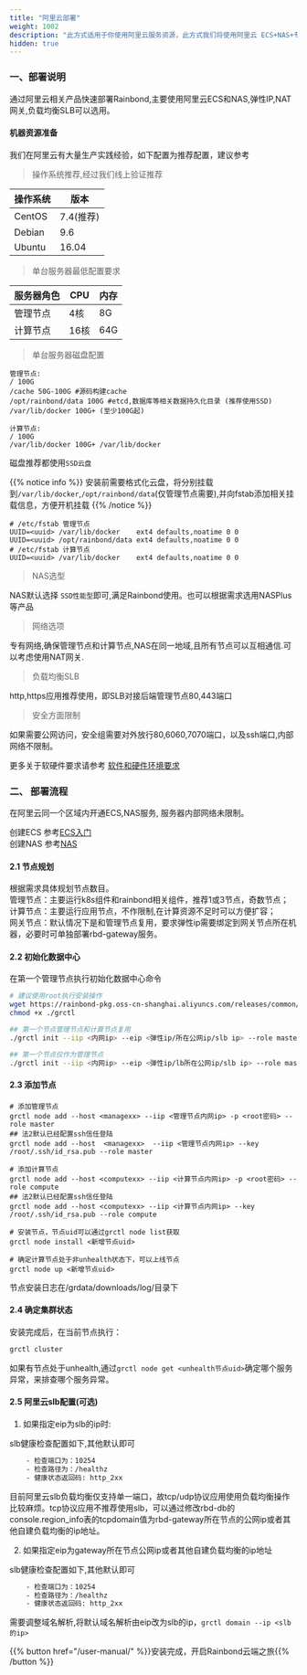 ```yaml
---
title: "阿里云部署"
weight: 1002
description: "此方式适用于你使用阿里云服务资源，此方式我们将使用阿里云 ECS+NAS+专有网络(弹性IP)等资源。"
hidden: true
---
```


### 一、部署说明

通过阿里云相关产品快速部署Rainbond,主要使用阿里云ECS和NAS,弹性IP,NAT网关,负载均衡SLB可以选用。

#### 机器资源准备

我们在阿里云有大量生产实践经验，如下配置为推荐配置，建议参考

> 操作系统推荐,经过我们线上验证推荐

|操作系统|版本|
|---|------|
|CentOS|7.4(推荐)|
|Debian|9.6|
|Ubuntu|16.04|

> 单台服务器最低配置要求

|服务器角色|CPU|内存|
|------|-----|-----|
|管理节点| 4核|8G|
|计算节点| 16核|64G|

> 单台服务器磁盘配置

```
管理节点:
/ 100G
/cache 50G-100G #源码构建cache
/opt/rainbond/data 100G #etcd,数据库等相关数据持久化目录 (推荐使用SSD)
/var/lib/docker 100G+ (至少100G起)

计算节点:
/ 100G
/var/lib/docker 100G+ /var/lib/docker
```

磁盘推荐都使用`SSD云盘`

{{% notice info %}}
安装前需要格式化云盘，将分别挂载到`/var/lib/docker`,`/opt/rainbond/data`(仅管理节点需要),并向fstab添加相关挂载信息，方便开机挂载
{{% /notice %}}

```
# /etc/fstab 管理节点
UUID=<uuid> /var/lib/docker    ext4 defaults,noatime 0 0
UUID=<uuid> /opt/rainbond/data ext4 defaults,noatime 0 0
# /etc/fstab 计算节点
UUID=<uuid> /var/lib/docker    ext4 defaults,noatime 0 0
```

> NAS选型

NAS默认选择 `SSD性能型`即可,满足Rainbond使用。也可以根据需求选用NASPlus等产品

> 网络选项

专有网络,确保管理节点和计算节点,NAS在同一地域,且所有节点可以互相通信.可以考虑使用NAT网关.

> 负载均衡SLB

http,https应用推荐使用，即SLB对接后端管理节点80,443端口

> 安全方面限制

如果需要公网访问，安全组需要对外放行80,6060,7070端口，以及ssh端口,内部网络不限制。

更多关于软硬件要求请参考 [软件和硬件环境要求](../../op-guide/recommendation/)

### 二、 部署流程

在阿里云同一个区域内开通ECS,NAS服务, 服务器内部网络未限制。

创建ECS 参考[ECS入门](https://help.aliyun.com/document_detail/58282.html?spm=a2c4g.11186623.6.611.3a183002dRnSqd)  
创建NAS 参考[NAS](https://help.aliyun.com/document_detail/27526.html?spm=a2c4g.11186623.3.2.53a67a66p9mopj)  

#### 2.1 节点规划

根据需求具体规划节点数目。  
管理节点：主要运行k8s组件和rainbond相关组件，推荐1或3节点，奇数节点；  
计算节点：主要运行应用节点，不作限制,在计算资源不足时可以方便扩容；  
网关节点：默认情况下是和管理节点复用，要求弹性ip需要绑定到网关节点所在机器，必要时可单独部署rbd-gateway服务。  

<!--
### 2.2 配置NAS

{{% notice info %}}
阿里云推荐使用NAS,经过我们大量的生产测试环境使用，挂载NAS需要使用v3版本，切勿使用v4版本，否则会存在文件锁问题。
{{% /notice %}}

要在 Linux 系统中将 NAS 的 NFS 文件系统挂载至 ECS 实例，您需要安装 NFS 客户端，目前所有节点都需要提前挂载好NAS。
操作步骤：

```bash
# 登陆ECS实例
# 安装NFS客户端
## CentOS系统
sudo yum install -y nfs-utils
## Debian/Ubuntu系统
sudo apt-get install -y nfs-common
## 创建NAS挂载点
mkdir /grdata
## 更新/etc/fstab示例,挂载点域名需要替换成在创建文件系统时自动生成的挂载点域名
vi /etc/fstab
## 添加以下配置信息，其中NAS挂载点地址在阿里云控制台获取
rainbond-test.cn-shanghai.nas.aliyuncs.com:/   /grdata    nfs vers=3,nolock,noatime   0 0
## 挂载
mount -a
# 查看挂载信息
mount -l | grep grdata
```
-->

#### 2.2 初始化数据中心

在第一个管理节点执行初始化数据中心命令

```bash
# 建议使用root执行安装操作
wget https://rainbond-pkg.oss-cn-shanghai.aliyuncs.com/releases/common/v5.1/grctl
chmod +x ./grctl

## 第一个节点管理节点和计算节点复用
./grctl init --iip <内网ip> --eip <弹性ip/所在公网ip/slb ip> --role master,compute --storage nas --storage-args "goodrain-rainbond.cn-huhehaote.nas.aliyuncs.com:/ /grdata nfs vers=3,nolock,noatime 0 0"

## 第一个节点仅作为管理节点
./grctl init --iip <内网ip> --eip <弹性ip/lb所在公网ip/slb ip> --role master --storage nas --storage-args "goodrain-rainbond.cn-huhehaote.nas.aliyuncs.com:/ /grdata nfs vers=3,nolock,noatime 0 0"
```

#### 2.3 添加节点

```
# 添加管理节点
grctl node add --host <managexx> --iip <管理节点内网ip> -p <root密码> --role master 
## 法2默认已经配置ssh信任登陆
grctl node add --host  <managexx>  --iip <管理节点内网ip> --key /root/.ssh/id_rsa.pub --role master

# 添加计算节点
grctl node add --host <computexx> --iip <计算节点内网ip> -p <root密码> --role compute
## 法2默认已经配置ssh信任登陆
grctl node add --host <computexx> --iip <计算节点内网ip> --key /root/.ssh/id_rsa.pub --role compute

# 安装节点，节点uid可以通过grctl node list获取
grctl node install <新增节点uid> 

# 确定计算节点处于非unhealth状态下，可以上线节点
grctl node up <新增节点uid>
```

节点安装日志在/grdata/downloads/log/目录下

#### 2.4 确定集群状态

安装完成后，在当前节点执行：

```bash
grctl cluster
```
如果有节点处于unhealth,通过`grctl node get <unhealth节点uid>`确定哪个服务异常，来排查哪个服务异常。

#### 2.5 阿里云slb配置(可选)

1. 如果指定eip为slb的ip时:

slb健康检查配置如下,其他默认即可

```bash
    - 检查端口为：10254
    - 检查路径为：/healthz
    - 健康状态返回码: http_2xx
```

目前阿里云slb负载均衡仅支持单一端口，故tcp/udp协议应用使用负载均衡操作比较麻烦。tcp协议应用不推荐使用slb，可以通过修改rbd-db的console.region_info表的tcpdomain值为rbd-gateway所在节点的公网ip或者其他自建负载均衡的ip地址。

2. 如果指定eip为gateway所在节点公网ip或者其他自建负载均衡的ip地址

slb健康检查配置如下,其他默认即可

```bash
    - 检查端口为：10254
    - 检查路径为：/healthz
    - 健康状态返回码: http_2xx
```

需要调整域名解析,将默认域名解析由eip改为slb的ip，`grctl domain --ip <slb的ip>`

<!--
![](https://grstatic.oss-cn-shanghai.aliyuncs.com/images/5.1/install/slb.health.jpg)
-->

{{% button href="/user-manual/" %}}安装完成，开启Rainbond云端之旅{{% /button %}}